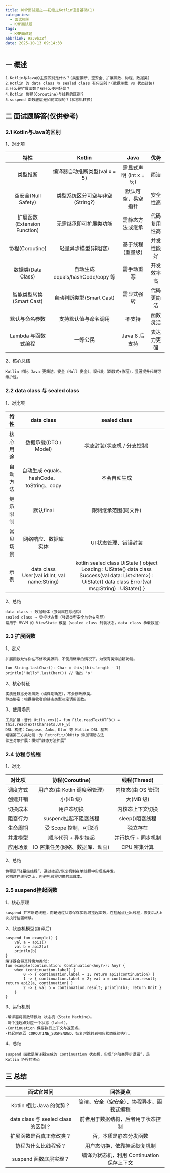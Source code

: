 ```yaml
---
title: KMP面试题之——初级之Kotlin语言基础(1)
categories:
  - 面试相关
  - KMP面试题
tags:
  - KMP面试题
abbrlink: 9a39b32f
date: 2025-10-13 09:14:33
---
```

## 一 概述

```
1.Kotlin与Java的主要区别是什么？(类型推断、空安全、扩展函数、协程、数据类)
2.Kotlin 的 data class 与 sealed class 有何区别？(数据承载 vs 状态封装)
3.什么是扩展函数？有什么使用场景？
4.Kotlin 协程(Coroutine)与线程的区别？
5.suspend 函数底层是如何实现的？(状态机转换)
```

<!--more-->

## 二 面试题解答(仅供参考)

### 2.1 Kotlin与Java的区别

1、对比项

|             特性             |              Kotlin              |          Java           |     优势     |
| :--------------------------: | :------------------------------: | :---------------------: | :----------: |
|           类型推断           |  编译器自动推断类型(val x = 5)   | 需显式声明 (int x = 5;) |     简洁     |
|     空安全(Null Safety)      | 类型系统区分可空与非空 (String?) |   默认可空，易空指针    |   安全性高   |
| 扩展函数(Extension Function) |      无需继承即可扩展类功能      |    需静态方法或继承     | 代码复用性高 |
|       协程(Coroutine)        |       轻量异步模型(非阻塞)       |    基于线程(重量级)     |  并发性能好  |
|      数据类(Data Class)      | 自动生成 equals/hashCode/copy 等 |       需手动重写        |  开发效率高  |
|   智能类型转换(Smart Cast)   |     自动判断类型(Smart Cast)     |       需显式强转        |  代码更简洁  |
|        默认与命名参数        |       支持默认值与命名调用       |         不支持          |   函数灵活   |
|     Lambda 与函数式编程      |             一等公民             |      Java 8 后支持      |  表达力更强  |

2、核心总结

```
Kotlin 相比 Java 更简洁、安全（Null 安全）、现代化（函数式+协程），显著提升代码可维护性。
```

### 2.2 data class 与 sealed class

1、对比项

|   特性   |                  data class                  |                         sealed class                         |
| :------: | :------------------------------------------: | :----------------------------------------------------------: |
| 核心用途 |            数据承载(DTO / Model)             |                 状态封装(状态机 / 分支控制)                  |
| 自动方法 |  自动生成 equals、hashCode、toString、copy   |                         不会自动生成                         |
| 继承限制 |                  默认final                   |                     限制继承范围(同文件)                     |
| 常见场景 |             网络响应、数据库实体             |                    UI 状态管理、错误封装                     |
|   示例   | data class User(val id:Int, val name:String) | kotlin sealed class UiState { object Loading : UiState() data class Success(val data: List\<Item>) : UiState() data class Error(val msg:String) : UiState() } |

2、总结

```
data class → 数据载体（强调属性与结构）
sealed class → 受控状态集（强调类型安全与分支穷尽）
常用于 MVVM 的 ViewState 模型（sealed class 封装状态，data class 承载数据）
```

### 2.3 扩展函数

1、定义

```
扩展函数允许你在不修改类源码、不使用继承的情况下，为现有类添加新功能。

fun String.lastChar(): Char = this[this.length - 1]
println("Hello".lastChar()) // 输出 'o'
```

2、核心特征

```
实质是静态分发函数（编译期确定），不会修改原类。
静态绑定：根据接收者的静态类型决定调用函数。
```

3、使用场景

```
工具扩展：替代 Utils.xxx()→ fun File.readTextUTF8() = this.readText(Charsets.UTF_8)
DSL 构建：Compose、Anko、Ktor 等 Kotlin DSL 基石
增强第三方类功能：为 Retrofit/OkHttp 添加辅助方法
伴生对象扩展：模拟“静态方法扩展”
```

### 2.4 协程与线程

1、对比

|  对比项  |         协程(Coroutine)         |    线程(Thread)     |
| :------: | :-----------------------------: | :-----------------: |
| 调度方式 |  用户态(由 Kotlin 调度器管理)   | 内核态(由 OS 管理)  |
| 创建开销 |            小(KB 级)            |      大(MB 级)      |
| 切换成本 |           用户态切换            |  内核态上下文切换   |
| 阻塞行为 |      suspend挂起不阻塞线程      |   sleep()阻塞线程   |
| 生命周期 |      受 Scope 控制，可取消      |      独立存在       |
| 并发模型 |       顺序代码 + 异步挂起       | 并行执行 + 同步机制 |
| 应用场景 | IO 密集任务(网络、数据库、动画) |    CPU 密集计算     |

2、总结

```
协程是“轻量级线程”，通过挂起/恢复机制在单线程中实现高并发。
它构建在线程之上，但避免线程切换的高成本。
```

### 2.5 suspend挂起函数

1、核心原理

```
suspend 并不新建线程，而是通过状态保存实现可挂起函数，在挂起点让出线程，恢复后从上次执行位置继续。
```

2、状态机模型(编译后)

```
suspend fun example() {
    val a = api1()
    val b = api2(a)
    println(b)
}
编译器会将其转换为类似：
fun example(continuation: Continuation<Any?>): Any? {
    when (continuation.label) {
        0 -> { continuation.label = 1; return api1(continuation) }
        1 -> { continuation.label = 2; val a = continuation.result; return api2(a, continuation) }
        2 -> { val b = continuation.result; println(b); return Unit }
    }
}
```

3、运行机制

```
-编译器将函数转换为 状态机（State Machine）。
-每个挂起点对应一个状态（label）。
-Continuation 保存执行上下文与返回点。
-挂起时返回 COROUTINE_SUSPENDED，恢复时跳转到相应状态继续执行。
```

4、总结

```
suspend 函数是编译器生成的 Continuation 状态机，实现“非阻塞异步逻辑”，是 Kotlin 协程的核心
```

## 三 总结

|             面试官常问              |                  回答要点                  |
| :---------------------------------: | :----------------------------------------: |
|      Kotlin 相比 Java 的优势？      | 简洁、安全（空安全）、协程异步、函数式编程 |
| data class 与 sealed class 的区别？ |     前者用于数据结构，后者用于状态控制     |
|      扩展函数是否真正修改类？       |           否，本质是静态分发函数           |
|        协程为什么比线程轻？         |        用户态切换，依靠挂起恢复机制        |
|       suspend 函数底层实现？        | 编译为状态机，利用 Continuation 保存上下文 |

